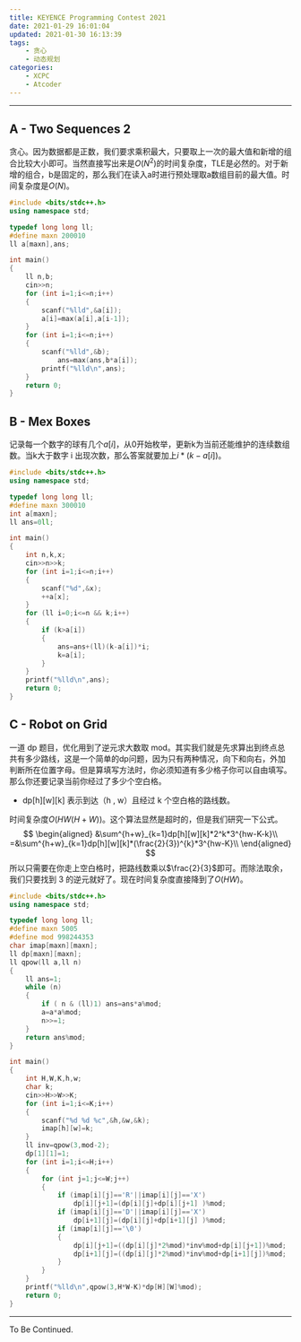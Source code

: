 ```yaml
---
title: KEYENCE Programming Contest 2021
date: 2021-01-29 16:01:04
updated: 2021-01-30 16:13:39
tags:
	- 贪心
	- 动态规划
categories:
	- XCPC
    - Atcoder
---
```


<!-- more -->

---

## A - Two Sequences 2

贪心。因为数据都是正数，我们要求乘积最大，只要取上一次的最大值和新增的组合比较大小即可。当然直接写出来是$O( N^2 )$的时间复杂度，TLE是必然的。对于新增的组合，b是固定的，那么我们在读入a时进行预处理取a数组目前的最大值。时间复杂度是$O(N)$。

```cpp
#include <bits/stdc++.h>
using namespace std;

typedef long long ll;
#define maxn 200010
ll a[maxn],ans;

int main()
{
	ll n,b;
	cin>>n;
	for (int i=1;i<=n;i++)		
	{
		scanf("%lld",&a[i]);
		a[i]=max(a[i],a[i-1]);
	}
	for (int i=1;i<=n;i++)
	{
		scanf("%lld",&b);
			ans=max(ans,b*a[i]);
		printf("%lld\n",ans);
	}
	return 0;
} 
```

## B - Mex Boxes

记录每一个数字的球有几个$a[i]$，从0开始枚举，更新k为当前还能维护的连续数组数。当k大于数字 i 出现次数，那么答案就要加上$i*(k-a[i])$。

```cpp
#include <bits/stdc++.h>
using namespace std;

typedef long long ll;
#define maxn 300010
int a[maxn];
ll ans=0ll;

int main()
{
	int n,k,x;
	cin>>n>>k;
	for (int i=1;i<=n;i++)		
	{
		scanf("%d",&x);
		++a[x];
	}
	for (ll i=0;i<=n && k;i++)
	{
		if (k>a[i]) 
		{
			ans=ans+(ll)(k-a[i])*i;
			k=a[i];
		}
	}
	printf("%lld\n",ans);
	return 0;
} 
```

## C - Robot on Grid

一道 dp 题目，优化用到了逆元求大数取 mod。其实我们就是先求算出到终点总共有多少路线，这是一个简单的dp问题，因为只有两种情况，向下和向右，外加判断所在位置字母。但是算填写方法时，你必须知道有多少格子你可以自由填写。那么你还要记录当前你经过了多少个空白格。

- dp\[h]\[w]\[k] 表示到达（h , w）且经过 k 个空白格的路线数。

时间复杂度$O(HW(H+W))$。这个算法显然是超时的，但是我们研究一下公式。
$$
\begin{aligned}
&\sum^{h+w}_{k=1}dp[h][w][k]*2^k*3^{hw-K-k}\\
=&\sum^{h+w}_{k=1}dp[h][w][k]*(\frac{2}{3})^{k}*3^{hw-K}\\
\end{aligned}
$$
所以只需要在你走上空白格时，把路线数乘以$\frac{2}{3}$即可。而除法取余，我们只要找到 3 的逆元就好了。现在时间复杂度直接降到了$O(HW)$。

```cpp
#include <bits/stdc++.h>
using namespace std;

typedef long long ll;
#define maxn 5005
#define mod 998244353
char imap[maxn][maxn];
ll dp[maxn][maxn];
ll qpow(ll a,ll n)
{
	ll ans=1;
	while (n)
	{
		if ( n & (ll)1) ans=ans*a%mod;
		a=a*a%mod;
		n>>=1;
	}
	return ans%mod;
}

int main()
{
	int H,W,K,h,w;
	char k;
	cin>>H>>W>>K;
	for (int i=1;i<=K;i++)		
	{
		scanf("%d %d %c",&h,&w,&k);
		imap[h][w]=k;
	}
	ll inv=qpow(3,mod-2);
	dp[1][1]=1;
	for (int i=1;i<=H;i++)
	{
		for (int j=1;j<=W;j++)
		{
			if (imap[i][j]=='R'||imap[i][j]=='X') 
                dp[i][j+1]=(dp[i][j]+dp[i][j+1] )%mod;
			if (imap[i][j]=='D'||imap[i][j]=='X') 
                dp[i+1][j]=(dp[i][j]+dp[i+1][j] )%mod;
			if (imap[i][j]=='\0') 
			{
				dp[i][j+1]=((dp[i][j]*2%mod)*inv%mod+dp[i][j+1])%mod;
				dp[i+1][j]=((dp[i][j]*2%mod)*inv%mod+dp[i+1][j])%mod;
			}
		}
	}
	printf("%lld\n",qpow(3,H*W-K)*dp[H][W]%mod);
	return 0;
} 
```

---

To Be Continued.

<!-- Q.E.D. -->